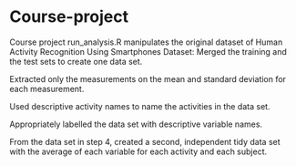 # Course-project
Course project
run_analysis.R manipulates the original dataset of Human Activity Recognition Using Smartphones Dataset:
Merged the training and the test sets to create one data set.

Extracted only the measurements on the mean and standard deviation for each measurement.

Used descriptive activity names to name the activities in the data set.

Appropriately labelled the data set with descriptive variable names.

From the data set in step 4, created a second, independent tidy data set with the average of each variable for each activity and each subject.
